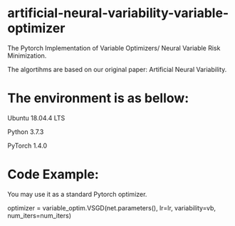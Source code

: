 # artificial-neural-variability-variable-optimizer

The Pytorch Implementation of Variable Optimizers/ Neural Variable Risk Minimization. 

The algortihms are based on our original paper: Artificial Neural Variability.


# The environment is as bellow:

Ubuntu 18.04.4 LTS

Python 3.7.3 

PyTorch 1.4.0



# Code Example: 

You may use it as a standard Pytorch optimizer.

optimizer = variable_optim.VSGD(net.parameters(), lr=lr, variability=vb, num_iters=num_iters)




